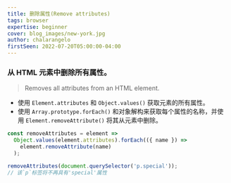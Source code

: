 ```yaml
---
title: 删除属性(Remove attributes)
tags: browser
expertise: beginner
cover: blog_images/new-york.jpg
author: chalarangelo
firstSeen: 2022-07-20T05:00:00-04:00
---
```


### 从 HTML 元素中删除所有属性。
> Removes all attributes from an HTML element.

- 使用 `Element.attributes` 和 `Object.values()` 获取元素的所有属性。
- 使用 `Array.prototype.forEach()` 和对象解构来获取每个属性的名称，并使用 `Element.removeAttribute()` 将其从元素中删除。

```js
const removeAttributes = element =>
  Object.values(element.attributes).forEach(({ name }) =>
    element.removeAttribute(name)
  );
```

```js
removeAttributes(document.querySelector('p.special'));
// 该`p`标签将不再具有'special'属性
```
